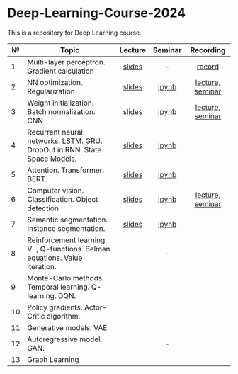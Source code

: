# Deep-Learning-Course-2024

This is a repository for Deep Learning course.


|  №    | Topic      |  Lecture  | Seminar | Recording | 
| ----- | ----------    | :-------:   | :-----:   | :-------:   |
| 1     | Multi-layer perceptron. Gradient calculation | [slides](https://github.com/intsystems/Deep-Learning-Course/blob/main/lectures/Lecture_1.pdf)        |   -      |     [record](https://www.youtube.com/watch?v=DDXB4iv8MuA&ab_channel=MachineLearning%E2%80%93IntelligentSystems)      |
| 2     | NN optimization. Regularization      | [slides](https://github.com/intsystems/Deep-Learning-Course/blob/main/lectures/Lecture_2.pdf) | [ipynb](https://github.com/intsystems/Deep-Learning-Course/blob/main/seminars/Seminar_1.ipynb) | [lecture](https://www.youtube.com/live/n8_qUpf36VU?si=bLCmP755S7hbRMHK), [seminar](https://www.youtube.com/live/XobAONdZ8yc?si=-dIC07D4yGmiJJ37) |
| 3     | Weight initialization. Batch normalization. CNN    | [slides](https://github.com/intsystems/Deep-Learning-Course/blob/main/lectures/Lecture_3.pdf) | [ipynb](https://github.com/intsystems/Deep-Learning-Course/blob/main/seminars/Seminar_2.ipynb) | [lecture](https://www.youtube.com/live/4GA8KXJ5UTI?si=omcm8_zKY-9tlErE), [seminar](https://www.youtube.com/live/gFwtp0188L4?si=N3OTHxBPYc7y5olw) |
| 4     | Recurrent neural networks. LSTM. GRU. DropOut in RNN. State Space Models.  |    [slides](https://github.com/intsystems/Deep-Learning-Course/blob/main/lectures/Lecture_4.pdf)       |  [ipynb](https://github.com/intsystems/Deep-Learning-Course/blob/main/seminars/Seminar_4.ipynb)       |          |
| 5     | Attention. Transformer. BERT.    |    [slides](https://github.com/intsystems/Deep-Learning-Course/blob/main/lectures/Lecture_5.pdf)      |   [ipynb](https://github.com/intsystems/Deep-Learning-Course/blob/main/seminars/Seminar_5.ipynb)   |          |
| 6     | Computer vision. Classification. Object detection |  [slides](https://github.com/intsystems/Deep-Learning-Course/blob/main/lectures/Lecture_6.pdf) |   [ipynb](https://github.com/intsystems/Deep-Learning-Course/blob/main/seminars/Seminar_6.ipynb)    |     [lecture](https://www.youtube.com/live/bX3k14jH4mo?si=zlQcetmTlbnH9pQ3), [seminar](https://www.youtube.com/live/oEd4MYXzJwU?si=ujSuZR_uMUtcYfdl)      |
| 7     | Semantic segmentation. Instance segmentation.     | [slides](https://github.com/intsystems/Deep-Learning-Course/blob/main/lectures/Lecture_7.pdf)  |   [ipynb](https://github.com/intsystems/Deep-Learning-Course/blob/main/seminars/Seminar_7.ipynb)   |          |
| 8     | Reinforcement learning. V-, Q-functions. Belman equations. Value iteration.   |          |    -       |   |   |
| 9     | Monte-Carlo methods. Temporal learning. Q-learning. DQN.  |           |         |          |
| 10     | Policy gradients. Actor-Critic algorithm.  |         |       |       |
| 11     | Generative models. VAE     |        |          |
| 12     | Autoregressive model. GAN.     |  |      -   |          |
| 13     | Graph Learning  |      |         |
